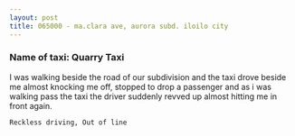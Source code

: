 ```yaml
---
layout: post
title: 065000 - ma.clara ave, aurora subd. iloilo city
---
```


### Name of taxi: Quarry Taxi

I was walking beside the road of our subdivision and the taxi drove beside me almost knocking me off, stopped to drop a passenger and as i was walking pass the taxi the driver suddenly revved up almost hitting me in front again.

```Reckless driving, Out of line```
